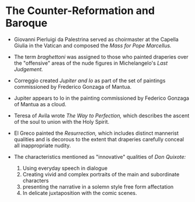 # The Counter-Reformation and Baroque

* Giovanni Pierluigi da Palestrina served as choirmaster at the Capella Giulia in the Vatican and composed the *Mass for Pope Marcellus.*

* The term *braghettoni* was assigned to those who painted draperies over the "offensive" areas of the nude figures in Michelangelo's *Last Judgement.*

* Correggio created *Jupiter and Io* as part of the set of paintings commissioned by Frederico Gonzaga of Mantua.

* Jupiter appears to Io in the painting commissioned by Federico Gonzaga of Mantua as a cloud.

* Teresa of Avila wrote *The Way to Perfection,* which describes the ascent of the soul to union with the Holy Spirit.

* El Greco painted the *Resurrection,* which includes distinct mannerist qualities and is decorous to the extent that draperies carefully conceal all inappropriate nudity.

* The characteristics mentioned as "innovative" qualities of *Don Quixote:*
  1. Using everyday speech in dialogue
  2. Creating vivid and complex portraits of the main and subordinate characters
  3. presenting the narrative in a solemn style free form affectation
  4. In delicate juxtaposition with the comic scenes.


